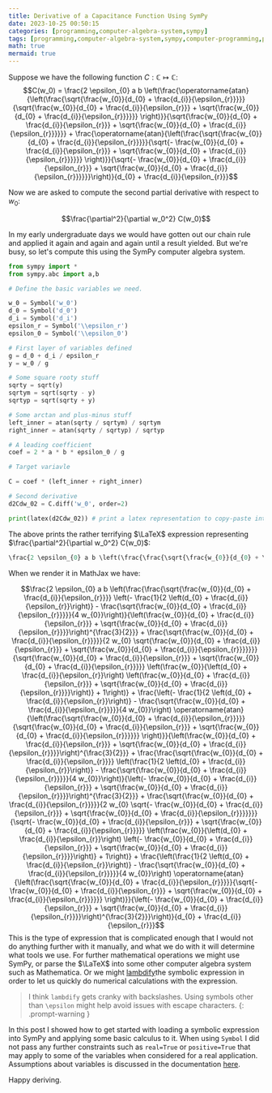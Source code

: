 ```yaml
---
title: Derivative of a Capacitance Function Using SymPy
date: 2023-10-25 00:50:15
categories: [programming,computer-algebra-system,sympy]
tags: [programming,computer-algebra-system,sympy,computer-programming,python,calculus,derivatives,partial-derivatives,mathematics]
math: true
mermaid: true
---
```


Suppose we have the following function $C : \mathbb{C} \mapsto \mathbb{C}$:
$$C(w_0) = \frac{2 \epsilon_{0} a b \left(\frac{\operatorname{atan}{\left(\frac{\sqrt{\frac{w_{0}}{d_{0} + \frac{d_{i}}{\epsilon_{r}}}}}{\sqrt{\frac{w_{0}}{d_{0} + \frac{d_{i}}{\epsilon_{r}}} + \sqrt{\frac{w_{0}}{d_{0} + \frac{d_{i}}{\epsilon_{r}}}}}} \right)}}{\sqrt{\frac{w_{0}}{d_{0} + \frac{d_{i}}{\epsilon_{r}}} + \sqrt{\frac{w_{0}}{d_{0} + \frac{d_{i}}{\epsilon_{r}}}}}} + \frac{\operatorname{atan}{\left(\frac{\sqrt{\frac{w_{0}}{d_{0} + \frac{d_{i}}{\epsilon_{r}}}}}{\sqrt{- \frac{w_{0}}{d_{0} + \frac{d_{i}}{\epsilon_{r}}} + \sqrt{\frac{w_{0}}{d_{0} + \frac{d_{i}}{\epsilon_{r}}}}}} \right)}}{\sqrt{- \frac{w_{0}}{d_{0} + \frac{d_{i}}{\epsilon_{r}}} + \sqrt{\frac{w_{0}}{d_{0} + \frac{d_{i}}{\epsilon_{r}}}}}}\right)}{d_{0} + \frac{d_{i}}{\epsilon_{r}}}$$

Now we are asked to compute the second partial derivative with respect to $w_0$:

$$\frac{\partial^2}{\partial w_0^2} C(w_0)$$

In my early undergraduate days we would have gotten out our chain rule and applied it again and again and again until a result yielded. But we're busy, so let's compute this using the SymPy computer algebra system.

```python
from sympy import *
from sympy.abc import a,b

# Define the basic variables we need.

w_0 = Symbol('w_0')
d_0 = Symbol('d_0')
d_i = Symbol('d_i')
epsilon_r = Symbol('\\epsilon_r')
epsilon_0 = Symbol('\\epsilon_0')

# First layer of variables defined
g = d_0 + d_i / epsilon_r
y = w_0 / g

# Some square rooty stuff
sqrty = sqrt(y)
sqrtym = sqrt(sqrty - y)
sqrtyp = sqrt(sqrty + y)

# Some arctan and plus-minus stuff
left_inner = atan(sqrty / sqrtym) / sqrtym
right_inner = atan(sqrty / sqrtyp) / sqrtyp

# A leading coefficient
coef = 2 * a * b * epsilon_0 / g

# Target variavle

C = coef * (left_inner + right_inner)

# Second derivative
d2Cdw_02 = C.diff('w_0', order=2)

print(latex(d2Cdw_02)) # print a latex representation to copy-paste into MathJax.
```

The above prints the rather terrifying $\LaTeX$ expression representing $\frac{\partial^2}{\partial w_0^2} C(w_0)$:

```python
\frac{2 \epsilon_{0} a b \left(\frac{\frac{\sqrt{\frac{w_{0}}{d_{0} + \frac{d_{i}}{\epsilon_{r}}}} \left(- \frac{1}{2 \left(d_{0} + \frac{d_{i}}{\epsilon_{r}}\right)} - \frac{\sqrt{\frac{w_{0}}{d_{0} + \frac{d_{i}}{\epsilon_{r}}}}}{4 w_{0}}\right)}{\left(\frac{w_{0}}{d_{0} + \frac{d_{i}}{\epsilon_{r}}} + \sqrt{\frac{w_{0}}{d_{0} + \frac{d_{i}}{\epsilon_{r}}}}\right)^{\frac{3}{2}}} + \frac{\sqrt{\frac{w_{0}}{d_{0} + \frac{d_{i}}{\epsilon_{r}}}}}{2 w_{0} \sqrt{\frac{w_{0}}{d_{0} + \frac{d_{i}}{\epsilon_{r}}} + \sqrt{\frac{w_{0}}{d_{0} + \frac{d_{i}}{\epsilon_{r}}}}}}}{\sqrt{\frac{w_{0}}{d_{0} + \frac{d_{i}}{\epsilon_{r}}} + \sqrt{\frac{w_{0}}{d_{0} + \frac{d_{i}}{\epsilon_{r}}}}} \left(\frac{w_{0}}{\left(d_{0} + \frac{d_{i}}{\epsilon_{r}}\right) \left(\frac{w_{0}}{d_{0} + \frac{d_{i}}{\epsilon_{r}}} + \sqrt{\frac{w_{0}}{d_{0} + \frac{d_{i}}{\epsilon_{r}}}}\right)} + 1\right)} + \frac{\left(- \frac{1}{2 \left(d_{0} + \frac{d_{i}}{\epsilon_{r}}\right)} - \frac{\sqrt{\frac{w_{0}}{d_{0} + \frac{d_{i}}{\epsilon_{r}}}}}{4 w_{0}}\right) \operatorname{atan}{\left(\frac{\sqrt{\frac{w_{0}}{d_{0} + \frac{d_{i}}{\epsilon_{r}}}}}{\sqrt{\frac{w_{0}}{d_{0} + \frac{d_{i}}{\epsilon_{r}}} + \sqrt{\frac{w_{0}}{d_{0} + \frac{d_{i}}{\epsilon_{r}}}}}} \right)}}{\left(\frac{w_{0}}{d_{0} + \frac{d_{i}}{\epsilon_{r}}} + \sqrt{\frac{w_{0}}{d_{0} + \frac{d_{i}}{\epsilon_{r}}}}\right)^{\frac{3}{2}}} + \frac{\frac{\sqrt{\frac{w_{0}}{d_{0} + \frac{d_{i}}{\epsilon_{r}}}} \left(\frac{1}{2 \left(d_{0} + \frac{d_{i}}{\epsilon_{r}}\right)} - \frac{\sqrt{\frac{w_{0}}{d_{0} + \frac{d_{i}}{\epsilon_{r}}}}}{4 w_{0}}\right)}{\left(- \frac{w_{0}}{d_{0} + \frac{d_{i}}{\epsilon_{r}}} + \sqrt{\frac{w_{0}}{d_{0} + \frac{d_{i}}{\epsilon_{r}}}}\right)^{\frac{3}{2}}} + \frac{\sqrt{\frac{w_{0}}{d_{0} + \frac{d_{i}}{\epsilon_{r}}}}}{2 w_{0} \sqrt{- \frac{w_{0}}{d_{0} + \frac{d_{i}}{\epsilon_{r}}} + \sqrt{\frac{w_{0}}{d_{0} + \frac{d_{i}}{\epsilon_{r}}}}}}}{\sqrt{- \frac{w_{0}}{d_{0} + \frac{d_{i}}{\epsilon_{r}}} + \sqrt{\frac{w_{0}}{d_{0} + \frac{d_{i}}{\epsilon_{r}}}}} \left(\frac{w_{0}}{\left(d_{0} + \frac{d_{i}}{\epsilon_{r}}\right) \left(- \frac{w_{0}}{d_{0} + \frac{d_{i}}{\epsilon_{r}}} + \sqrt{\frac{w_{0}}{d_{0} + \frac{d_{i}}{\epsilon_{r}}}}\right)} + 1\right)} + \frac{\left(\frac{1}{2 \left(d_{0} + \frac{d_{i}}{\epsilon_{r}}\right)} - \frac{\sqrt{\frac{w_{0}}{d_{0} + \frac{d_{i}}{\epsilon_{r}}}}}{4 w_{0}}\right) \operatorname{atan}{\left(\frac{\sqrt{\frac{w_{0}}{d_{0} + \frac{d_{i}}{\epsilon_{r}}}}}{\sqrt{- \frac{w_{0}}{d_{0} + \frac{d_{i}}{\epsilon_{r}}} + \sqrt{\frac{w_{0}}{d_{0} + \frac{d_{i}}{\epsilon_{r}}}}}} \right)}}{\left(- \frac{w_{0}}{d_{0} + \frac{d_{i}}{\epsilon_{r}}} + \sqrt{\frac{w_{0}}{d_{0} + \frac{d_{i}}{\epsilon_{r}}}}\right)^{\frac{3}{2}}}\right)}{d_{0} + \frac{d_{i}}{\epsilon_{r}}}
```

When we render it in MathJax we have:

$$\frac{2 \epsilon_{0} a b \left(\frac{\frac{\sqrt{\frac{w_{0}}{d_{0} + \frac{d_{i}}{\epsilon_{r}}}} \left(- \frac{1}{2 \left(d_{0} + \frac{d_{i}}{\epsilon_{r}}\right)} - \frac{\sqrt{\frac{w_{0}}{d_{0} + \frac{d_{i}}{\epsilon_{r}}}}}{4 w_{0}}\right)}{\left(\frac{w_{0}}{d_{0} + \frac{d_{i}}{\epsilon_{r}}} + \sqrt{\frac{w_{0}}{d_{0} + \frac{d_{i}}{\epsilon_{r}}}}\right)^{\frac{3}{2}}} + \frac{\sqrt{\frac{w_{0}}{d_{0} + \frac{d_{i}}{\epsilon_{r}}}}}{2 w_{0} \sqrt{\frac{w_{0}}{d_{0} + \frac{d_{i}}{\epsilon_{r}}} + \sqrt{\frac{w_{0}}{d_{0} + \frac{d_{i}}{\epsilon_{r}}}}}}}{\sqrt{\frac{w_{0}}{d_{0} + \frac{d_{i}}{\epsilon_{r}}} + \sqrt{\frac{w_{0}}{d_{0} + \frac{d_{i}}{\epsilon_{r}}}}} \left(\frac{w_{0}}{\left(d_{0} + \frac{d_{i}}{\epsilon_{r}}\right) \left(\frac{w_{0}}{d_{0} + \frac{d_{i}}{\epsilon_{r}}} + \sqrt{\frac{w_{0}}{d_{0} + \frac{d_{i}}{\epsilon_{r}}}}\right)} + 1\right)} + \frac{\left(- \frac{1}{2 \left(d_{0} + \frac{d_{i}}{\epsilon_{r}}\right)} - \frac{\sqrt{\frac{w_{0}}{d_{0} + \frac{d_{i}}{\epsilon_{r}}}}}{4 w_{0}}\right) \operatorname{atan}{\left(\frac{\sqrt{\frac{w_{0}}{d_{0} + \frac{d_{i}}{\epsilon_{r}}}}}{\sqrt{\frac{w_{0}}{d_{0} + \frac{d_{i}}{\epsilon_{r}}} + \sqrt{\frac{w_{0}}{d_{0} + \frac{d_{i}}{\epsilon_{r}}}}}} \right)}}{\left(\frac{w_{0}}{d_{0} + \frac{d_{i}}{\epsilon_{r}}} + \sqrt{\frac{w_{0}}{d_{0} + \frac{d_{i}}{\epsilon_{r}}}}\right)^{\frac{3}{2}}} + \frac{\frac{\sqrt{\frac{w_{0}}{d_{0} + \frac{d_{i}}{\epsilon_{r}}}} \left(\frac{1}{2 \left(d_{0} + \frac{d_{i}}{\epsilon_{r}}\right)} - \frac{\sqrt{\frac{w_{0}}{d_{0} + \frac{d_{i}}{\epsilon_{r}}}}}{4 w_{0}}\right)}{\left(- \frac{w_{0}}{d_{0} + \frac{d_{i}}{\epsilon_{r}}} + \sqrt{\frac{w_{0}}{d_{0} + \frac{d_{i}}{\epsilon_{r}}}}\right)^{\frac{3}{2}}} + \frac{\sqrt{\frac{w_{0}}{d_{0} + \frac{d_{i}}{\epsilon_{r}}}}}{2 w_{0} \sqrt{- \frac{w_{0}}{d_{0} + \frac{d_{i}}{\epsilon_{r}}} + \sqrt{\frac{w_{0}}{d_{0} + \frac{d_{i}}{\epsilon_{r}}}}}}}{\sqrt{- \frac{w_{0}}{d_{0} + \frac{d_{i}}{\epsilon_{r}}} + \sqrt{\frac{w_{0}}{d_{0} + \frac{d_{i}}{\epsilon_{r}}}}} \left(\frac{w_{0}}{\left(d_{0} + \frac{d_{i}}{\epsilon_{r}}\right) \left(- \frac{w_{0}}{d_{0} + \frac{d_{i}}{\epsilon_{r}}} + \sqrt{\frac{w_{0}}{d_{0} + \frac{d_{i}}{\epsilon_{r}}}}\right)} + 1\right)} + \frac{\left(\frac{1}{2 \left(d_{0} + \frac{d_{i}}{\epsilon_{r}}\right)} - \frac{\sqrt{\frac{w_{0}}{d_{0} + \frac{d_{i}}{\epsilon_{r}}}}}{4 w_{0}}\right) \operatorname{atan}{\left(\frac{\sqrt{\frac{w_{0}}{d_{0} + \frac{d_{i}}{\epsilon_{r}}}}}{\sqrt{- \frac{w_{0}}{d_{0} + \frac{d_{i}}{\epsilon_{r}}} + \sqrt{\frac{w_{0}}{d_{0} + \frac{d_{i}}{\epsilon_{r}}}}}} \right)}}{\left(- \frac{w_{0}}{d_{0} + \frac{d_{i}}{\epsilon_{r}}} + \sqrt{\frac{w_{0}}{d_{0} + \frac{d_{i}}{\epsilon_{r}}}}\right)^{\frac{3}{2}}}\right)}{d_{0} + \frac{d_{i}}{\epsilon_{r}}}$$
This is the type of expression that is complicated enough that I would not do anything further with it manually, and what we do with it will determine what tools we use. For further mathematical operations we might use SymPy, or parse the $\LaTeX$ into some other computer algebra system such as Mathematica. Or we might [lambdify](https://docs.sympy.org/latest/modules/utilities/lambdify.html)the symbolic expression in order to let us quickly do numerical calculations with the expression.

> I think `lambdify` gets cranky with backslashes. Using symbols other than `\epsilon` might help avoid issues with escape characters.
{: .prompt-warning }

In this post I showed how to get started with loading a symbolic expression into SymPy and applying some basic calculus to it. When using `Symbol` I did not pass any further constraints such as `real=True` or `positive=True` that may apply to some of the variables when considered for a real application. Assumptions about variables is discussed in the documentation [here](https://docs.sympy.org/latest/guides/assumptions.html). 

Happy deriving.

